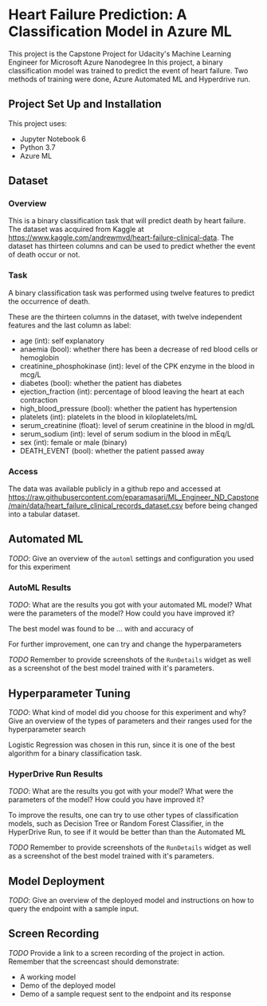 # Heart Failure Prediction: A Classification Model in Azure ML

This project is the Capstone Project for Udacity's Machine Learning Engineer for Microsoft Azure Nanodegree
In this project, a binary classification model was trained to predict the event of heart failure. Two methods of training were done, Azure Automated ML and Hyperdrive run.

## Project Set Up and Installation

This project uses:

- Jupyter Notebook 6
- Python 3.7
- Azure ML

## Dataset

### Overview

This is a binary classification task that will predict death by heart failure. The dataset was acquired from Kaggle at <https://www.kaggle.com/andrewmvd/heart-failure-clinical-data>. The dataset has thirteen columns and can be used to predict whether the event of death occur or not.

### Task

A binary classification task was performed using twelve features to predict the occurrence of death.

These are the thirteen columns in the dataset, with twelve independent features and the last column as label:

- age (int): self explanatory
- anaemia (bool): whether there has been a decrease of red blood cells or hemoglobin
- creatinine_phosphokinase (int): level of the CPK enzyme in the blood in mcg/L
- diabetes (bool): whether the patient has diabetes
- ejection_fraction (int): percentage of blood leaving the heart at each contraction
- high_blood_pressure (bool): whether the patient has hypertension
- platelets (int): platelets in the blood in kiloplatelets/mL
- serum_creatinine (float): level of serum creatinine in the blood in mg/dL
- serum_sodium (int): level of serum sodium in the blood in mEq/L
- sex (int): female or male (binary)
- DEATH_EVENT (bool): whether the patient passed away

### Access

The data was available publicly in a github repo and accessed at <https://raw.githubusercontent.com/eparamasari/ML_Engineer_ND_Capstone/main/data/heart_failure_clinical_records_dataset.csv> before being changed into a tabular dataset.

## Automated ML

*TODO*: Give an overview of the `automl` settings and configuration you used for this experiment

### AutoML Results

*TODO*: What are the results you got with your automated ML model? What were the parameters of the model? How could you have improved it?

The best model was found to be ... with and accuracy of

For further improvement, one can try and change the hyperparameters

*TODO* Remember to provide screenshots of the `RunDetails` widget as well as a screenshot of the best model trained with it's parameters.

## Hyperparameter Tuning

*TODO*: What kind of model did you choose for this experiment and why? Give an overview of the types of parameters and their ranges used for the hyperparameter search

Logistic Regression was chosen in this run, since it is one of the best algorithm for a binary classification task.

### HyperDrive Run Results

*TODO*: What are the results you got with your model? What were the parameters of the model? How could you have improved it?

To improve the results, one can try to use other types of classification models, such as Decision Tree or Random Forest Classifier, in the HyperDrive Run, to see if it would be better than than the Automated ML

*TODO* Remember to provide screenshots of the `RunDetails` widget as well as a screenshot of the best model trained with it's parameters.

## Model Deployment

*TODO*: Give an overview of the deployed model and instructions on how to query the endpoint with a sample input.

## Screen Recording

*TODO* Provide a link to a screen recording of the project in action. Remember that the screencast should demonstrate:

- A working model
- Demo of the deployed  model
- Demo of a sample request sent to the endpoint and its response
